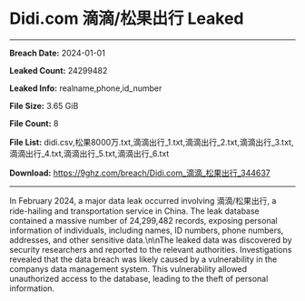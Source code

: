 # Didi.com 滴滴/松果出行 Leaked

------------
**Breach Date:** 2024-01-01

**Leaked Count:** 24299482

**Leaked Info:** realname,phone,id_number

**File Size:** 3.65 GiB

**File Count:** 8

**File List:** didi.csv,松果8000万.txt,滴滴出行_1.txt,滴滴出行_2.txt,滴滴出行_3.txt,滴滴出行_4.txt,滴滴出行_5.txt,滴滴出行_6.txt

**Download:** https://9ghz.com/breach/Didi.com_滴滴_松果出行_344637

------------
In February 2024, a major data leak occurred involving 滴滴/松果出行, a ride-hailing and transportation service in China. The leak database contained a massive number of 24,299,482 records, exposing personal information of individuals, including names, ID numbers, phone numbers, addresses, and other sensitive data.\n\nThe leaked data was discovered by security researchers and reported to the relevant authorities. Investigations revealed that the data breach was likely caused by a vulnerability in the companys data management system. This vulnerability allowed unauthorized access to the database, leading to the theft of personal information.
